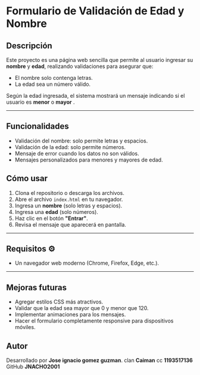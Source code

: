 #  Formulario de Validación de Edad y Nombre

## Descripción
Este proyecto es una página web sencilla que permite al usuario ingresar su **nombre** y **edad**, realizando validaciones para asegurar que:
- El nombre solo contenga letras.
- La edad sea un número válido.

Según la edad ingresada, el sistema mostrará un mensaje indicando si el usuario es **menor** o **mayor**  .

---

## Funcionalidades 
- Validación del nombre: solo permite letras y espacios.
- Validación de la edad: solo permite números.
- Mensaje de error cuando los datos no son válidos.
- Mensajes personalizados para menores y mayores de edad.


## Cómo usar 
1. Clona el repositorio o descarga los archivos.
2. Abre el archivo `index.html` en tu navegador.
3. Ingresa un **nombre** (solo letras y espacios).
4. Ingresa una **edad** (solo números).
5. Haz clic en el botón **"Entrar"**.
6. Revisa el mensaje que aparecerá en pantalla.

---

## Requisitos ⚙️
- Un navegador web moderno (Chrome, Firefox, Edge, etc.).

---

## Mejoras futuras 
- Agregar estilos CSS más atractivos.
- Validar que la edad sea mayor que 0 y menor que 120.
- Implementar animaciones para los mensajes.
- Hacer el formulario completamente responsive para dispositivos móviles.



## Autor 
Desarrollado por **Jose ignacio gomez guzman**.
clan **Caiman**
cc **1193517136**
GitHub **JNACHO2001**

